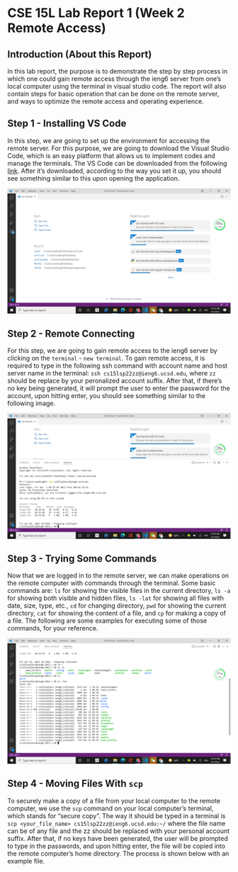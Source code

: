 # CSE 15L Lab Report 1 (Week 2 Remote Access)
## Introduction (About this Report)
In this lab report, the purpose is to demonstrate the step by step process in which one could gain remote access through the ieng6 server from one’s local computer using the terminal in visual studio code. The report will also contain steps for basic operation that can be done on the remote server, and ways to optimize the remote access and operating experience.

## Step 1 - Installing VS Code
In this step, we are going to set up the environment for accessing the remote server. For this purpose, we are going to download the Visual Studio Code, which is an easy platform that allows us to implement codes and manage the terminals. The VS Code can be downloaded from the following [link](https://code.visualstudio.com/). After it’s downloaded, according to the way you set it up, you should see something similar to this upon opening the application.

![screenshot](https://raw.githubusercontent.com/fjiang316/cse15l-lab-reports/6c5ce83e4049d177572934ffb74b2f07b14a537a/2022-04-01.png)

## Step 2 - Remote Connecting
For this step, we are going to gain remote access to the ieng6 server by clicking on the `terminal` - `new terminal`. To gain remote access, it is required to type in the following ssh command with account name and host server name in the terminal: `ssh cs15lsp22zz@ieng6.ucsd.edu`, where `zz` should be replace by your peronalized account suffix. After that, if there’s no key being generated, it will prompt the user to enter the password for the account, upon hitting enter, you should see something similar to the following image.

![image 2](https://github.com/fjiang316/cse15l-lab-reports/blob/main/2022-04-01%20(1).png?raw=true)

## Step 3 - Trying Some Commands
Now that we are logged in to the remote server, we can make operations on the remote computer with commands through the terminal. Some basic commands are: `ls` for showing the visible files in the current directory, `ls -a` for showing both visible and hidden files, `ls -lat` for showing all files with date, size, type, etc., `cd` for changing directory, `pwd` for showing the current directory, `cat` for showing the content of a file, and `cp` for making a copy of a file. The following are some examples for executing some of those commands, for your reference.

![image3](https://github.com/fjiang316/cse15l-lab-reports/blob/main/2022-04-01%20(2).png?raw=true)

## Step 4 - Moving Files With `scp`
To securely make a copy of a file from your local computer to the remote computer, we use the `scp` command on your local computer’s terminal, which stands for “secure copy”. The way it should be typed in a terminal is `scp <your_file_name> cs15lsp22zz@ieng6.ucsd.edu:~/` where the file name can be of any file and the zz should be replaced with your personal account suffix. After that, if no keys have been generated, the user will be prompted to type in the passwords, and upon hitting enter, the file will be copied into the remote computer’s home directory. The process is shown below with an example file.

